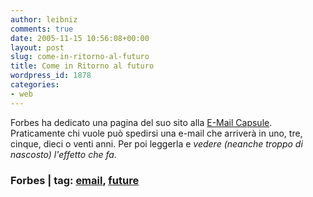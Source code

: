 ```yaml
---
author: leibniz
comments: true
date: 2005-11-15 10:56:08+00:00
layout: post
slug: come-in-ritorno-al-futuro
title: Come in Ritorno al futuro
wordpress_id: 1878
categories:
- web
---
```


Forbes ha dedicato una pagina del suo sito alla [E-Mail Capsule](http://forbes.codefix.net/capsule/). Praticamente chi vuole può spedirsi una e-mail che arriverà in uno, tre, cinque, dieci o venti anni. Per poi leggerla e _vedere (neanche troppo di nascosto) l'effetto che fa_.

### Forbes | tag: [email](http://www.technorati.com/tags/email), [future](http://www.technorati.com/tags/future)
